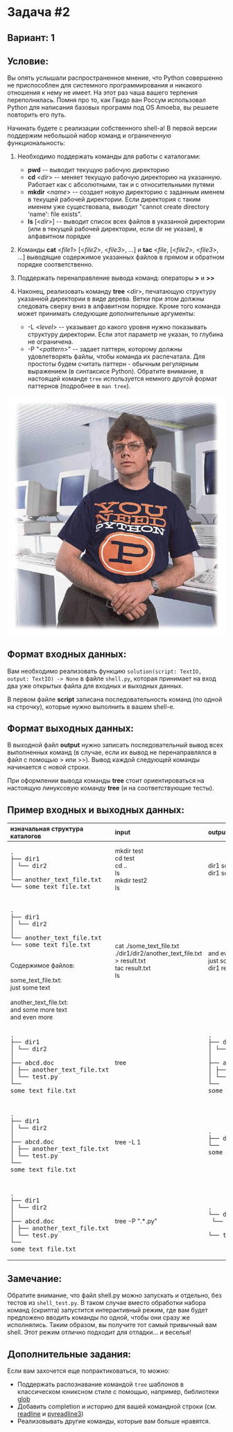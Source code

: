 ﻿# Задача #2
## Вариант: 1
## Условие:

Вы опять услышали распространенное мнение, что Python совершенно не приспособлен для системного программирования и никакого отношения к нему не имеет.
На этот раз чаша вашего терпения переполнилась. Помня про то, как Гвидо ван Россум использовал Python для написания базовых программ под OS Amoeba, вы решаете повторить его путь. 

Начинать будете с реализации собственного shell-а!
В первой версии поддержим небольшой набор команд и ограниченную функциональность:

1. Необходимо поддержать команды для работы с каталогами:
   * **pwd** -- выводит текущую рабочую директорию
   * **cd** \<_dir_\> -- меняет текущую рабочую директорию на указанную. Работает как с абсолютными, так и с относительными путями
   * **mkdir** \<_name_\> -- создает новую директорию с заданным именем в текущей рабочей директории. Если директория с таким именем уже существовала, выводит "cannot create directory 'name': file exists".
   * **ls** [\<_dir_\>] -- выводит список всех файлов в указанной директории (или в текущей рабочей директории, если dir не указан), в алфавитном порядке

2. Команды **cat** \<_file1_\> [\<_file2_\>, \<_file3_\>, ...] и **tac** \<_file_, [\<_file2_\>, \<_file3_\>, ...] выводящие содержимое указанных файлов в прямом и обратном порядке соответственно.

3. Поддержать перенаправление вывода команд: операторы **>** и **>>**

4. Наконец, реализовать команду **tree** \<_dir_\>, печатающую структуру указанной директории в виде дерева. Ветки при этом должны следовать сверху вниз в алфавитном порядке. Кроме того команда может принимать следующие дополнительные аргументы:
   * -L \<_level_\> -- указывает до какого уровня нужно показывать структуру директории. Если этот параметр не указан, то глубина не ограничена.
   * -P "\<_pattern_\>" -- задает паттерн, которому должны удовлетворять файлы, чтобы команда их распечатала. Для простоты будем считать паттерн - обычным регулярным выражением (в синтаксисе Python).
   Обратите внимание, в настоящей команде `tree` используется немного другой формат паттернов (подробнее в `man tree`).

![ex-(benevolent dictator for life)](./pictures/saint_guido.jpg)

## Формат входных данных:

Вам необходимо реализовать функцию <code>solution(script: TextIO, output: TextIO) -> None</code> в файле <code>shell.py</code>, которая принимает на вход два уже открытых файла для входных и выходных данных.

В первом файле **script** записана последовательность команд (по одной на строчку), которые нужно выполнить в вашем shell-е. 

## Формат выходных данных:
В выходной файл **output** нужно записать последовательный вывод всех выполненных команд (в случае, если их вывод не перенаправлялся в файл с помощью > или >>).
Вывод каждой следующей команды начинается с новой строки.

При оформлении вывода команды **tree** стоит ориентироваться на настоящую линуксовую команду **tree** (и на соответствующие тесты).

## Пример входных и выходных данных:

| изначальная структура каталогов                                                                                                                                                                                                                                               | input                                                                                                 | output                                                                                                                                                   |
|:------------------------------------------------------------------------------------------------------------------------------------------------------------------------------------------------------------------------------------------------------------------------------|:------------------------------------------------------------------------------------------------------|:---------------------------------------------------------------------------------------------------------------------------------------------------------|
| <pre>.<br/>├── dir1 <br/>│   └── dir2 <br/>│       └── another_text_file.txt <br/>└── some_text_file.txt </pre>                                                                                                                                                               | mkdir test <br/>cd test<br/>cd ..<br/>ls<br/>mkdir test2<br/>ls                                       | dir1 some_text_file.txt test<br/>dir1 some_text_file.txt test test2                                                                                      |
||||
| <pre>.<br/>├── dir1 <br/>│   └── dir2 <br/>│       └── another_text_file.txt <br/>└── some_text_file.txt </pre> <br/> Содержимое файлов: <br/> <br/> some_text_file.txt: <br/> just some text  <br/><br/> another_text_file.txt: <br/> and some more text <br/> and even more | cat ./some_text_file.txt ./dir1/dir2/another_text_file.txt > result.txt <br/> tac result.txt <br/> ls | and even more <br/> just some text and some more text <br/> dir1 result.txt some_text_file.txt                                                                                             |
||||
| <pre>.<br/>├── dir1 <br/>│   └── dir2 <br/>│       ├── abcd.doc<br/>│       ├── another_text_file.txt<br/>│       └── test.py<br/>└── some_text_file.txt                                                                                                                      | tree                                                                                                  | <pre>.<br/>├── dir1 <br/>│   └── dir2 <br/>│       ├── abcd.doc<br/>│       ├── another_text_file.txt<br/>│       └── test.py<br/>└── some_text_file.txt |
||||
| <pre>.<br/>├── dir1 <br/>│   └── dir2 <br/>│       ├── abcd.doc<br/>│       ├── another_text_file.txt<br/>│       └── test.py<br/>└── some_text_file.txt                                                                                                                      | tree -L 1                                                                                             | <pre>.<br/>├── dir1 <br/>└── some_text_file.txt                                                                                                          |
||||
| <pre>.<br/>├── dir1 <br/>│   └── dir2 <br/>│       ├── abcd.doc<br/>│       ├── another_text_file.txt<br/>│       └── test.py<br/>└── some_text_file.txt                                                                                                                      | tree -P ".*\.py"                                                                                        | <pre>.<br/>└── dir1 <br/>    └── dir2 <br/>        └── test.py                                                                                           |

## Замечание:

Обратите внимание, что файл shell.py можно запускать и отдельно, без тестов из `shell_test.py`. В таком случае вместо обработки набора команд (скрипта) запустится интерактивный режим,
где вам будет предложено вводить команды по одной, чтобы они сразу же исполнялись. Таким образом, вы получите тот самый привычный вам shell. 
Этот режим отлично подходит для отладки... и веселья!

## Дополнительные задания:

Если вам захочется еще попрактиковаться, то можно:

* Поддержать распознавание командой `tree` шаблонов в классическом юниксном стиле с помощью, например, библиотеки [glob](https://docs.python.org/3/library/glob.html)
* Добавить completion и историю для вашей командной строки (см. [readline](https://docs.python.org/3/library/readline.html) и [pyreadline3](https://github.com/pyreadline3/pyreadline3))
* Реализовывать другие команды, которые вам больше нравятся.